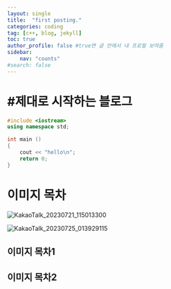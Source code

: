 ```yaml
---
layout: single
title:  "first posting."
categories: coding
tag: [c++, blog, jekyll]
toc: true
author_profile: false #true면 글 안에서 내 프로필 보여줌
sidebar:
    nav: "counts"
#search: false
---
```


# #제대로 시작하는 블로그

```c++
#include <iostream>
using namespace std;

int main ()
{
    cout << "hello\n";
    return 0; 
}
```
# 이미지 목차

![KakaoTalk_20230721_115013300]({{site.url}}/images/2023-07-21-first/KakaoTalk_20230721_115013300.jpg)

![KakaoTalk_20230725_013929115]({{site.url}}/images/2023-07-21-first/KakaoTalk_20230725_013929115.jpg)

## 이미지 목차1

## 이미지 목차2

